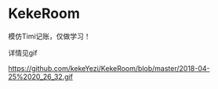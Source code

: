 # KekeRoom	

模仿Timi记账，仅做学习！

详情见gif

https://github.com/kekeYezi/KekeRoom/blob/master/2018-04-25%2020_26_32.gif